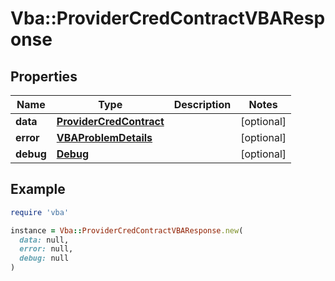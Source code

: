 # Vba::ProviderCredContractVBAResponse

## Properties

| Name | Type | Description | Notes |
| ---- | ---- | ----------- | ----- |
| **data** | [**ProviderCredContract**](ProviderCredContract.md) |  | [optional] |
| **error** | [**VBAProblemDetails**](VBAProblemDetails.md) |  | [optional] |
| **debug** | [**Debug**](Debug.md) |  | [optional] |

## Example

```ruby
require 'vba'

instance = Vba::ProviderCredContractVBAResponse.new(
  data: null,
  error: null,
  debug: null
)
```

